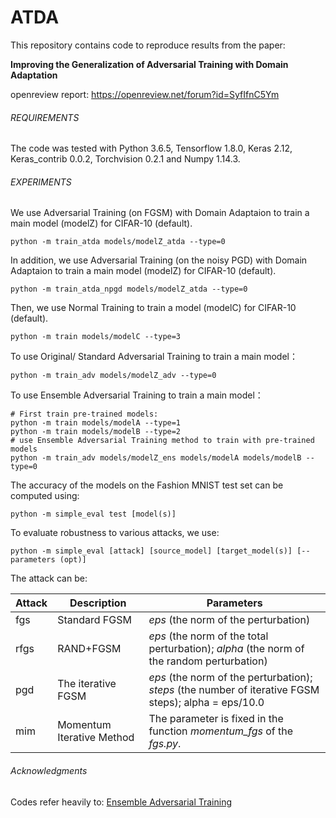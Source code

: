# ATDA
This repository contains code to reproduce results from the paper:

**Improving the Generalization of Adversarial Training with Domain Adaptation**

openreview report: https://openreview.net/forum?id=SyfIfnC5Ym

###### REQUIREMENTS

The code was tested with Python 3.6.5, Tensorflow 1.8.0, Keras 2.12, Keras_contrib 0.0.2,  Torchvision 0.2.1 and Numpy 1.14.3. 

###### EXPERIMENTS

We use  Adversarial Training (on FGSM)  with Domain Adaptaion to train a main model (modelZ)  for CIFAR-10 (default). 

```
python -m train_atda models/modelZ_atda --type=0
```

In addition, we use  Adversarial Training (on the noisy PGD)  with Domain Adaptaion to train a main model (modelZ)  for CIFAR-10 (default). 

```
python -m train_atda_npgd models/modelZ_atda --type=0
```

Then, we use Normal Training to train a model (modelC) for CIFAR-10 (default).

```
python -m train models/modelC --type=3
```

To use Original/ Standard Adversarial Training to train a main model：

```
python -m train_adv models/modelZ_adv --type=0
```

To use Ensemble Adversarial Training to train a main model：

```
# First train pre-trained models:
python -m train models/modelA --type=1
python -m train models/modelB --type=2
# use Ensemble Adversarial Training method to train with pre-trained models
python -m train_adv models/modelZ_ens models/modelA models/modelB --type=0
```

The accuracy of the models on the Fashion MNIST test set can be computed using:

```
python -m simple_eval test [model(s)]
```

To evaluate robustness to various attacks, we use:

```
python -m simple_eval [attack] [source_model] [target_model(s)] [--parameters (opt)]
```

The attack can be:

| Attack | Description               | Parameters                                                   |
| ------ | ------------------------- | ------------------------------------------------------------ |
| fgs    | Standard FGSM             | *eps* (the norm of the perturbation)                         |
| rfgs   | RAND+FGSM                 | *eps* (the norm of the total perturbation); *alpha* (the norm of the random perturbation) |
| pgd    | The iterative FGSM        | *eps* (the norm of the perturbation); *steps* (the number of iterative FGSM steps); alpha = eps/10.0 |
| mim    | Momentum Iterative Method | The parameter is fixed in the function *momentum_fgs* of the *fgs.py*. |

###### Acknowledgments

Codes refer heavily to:  [Ensemble Adversarial Training](https://github.com/cxmscb/ensemble-adv-training) 
